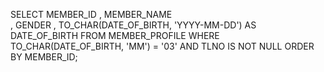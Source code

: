 SELECT    MEMBER_ID
        , MEMBER_NAME	
        , GENDER
        , TO_CHAR(DATE_OF_BIRTH, 'YYYY-MM-DD') AS DATE_OF_BIRTH
            FROM MEMBER_PROFILE 
                WHERE TO_CHAR(DATE_OF_BIRTH, 'MM') = '03'
                AND TLNO IS NOT NULL 
                    ORDER BY MEMBER_ID;